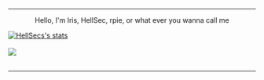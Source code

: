 ***
<div align="center">
  <p>Hello, I'm Iris, HellSec, rpie, or what ever you wanna call me</p>
</div>

  <a href="https://github.com/rpie">
    <img align="center" src="https://github-readme-stats.vercel.app/api?username=rpie&show_icons=true&include_all_commits=true&show_icons=true&title_color=fff&icon_color=0D1117&text_color=C8C8C8&bg_color=0D1117" alt="HellSecs's stats" />
  </a>
  <br><br>
  <a href="https://github.com/rpie?tab=repositories">
    <img align="center" src="https://github-readme-stats.vercel.app/api/top-langs/?username=rpie&layout=compact&show_icons=true&title_color=fff&icon_color=0D1117&text_color=fff&bg_color=0D1117" />
  </a>
  <br>
  <br>

***
